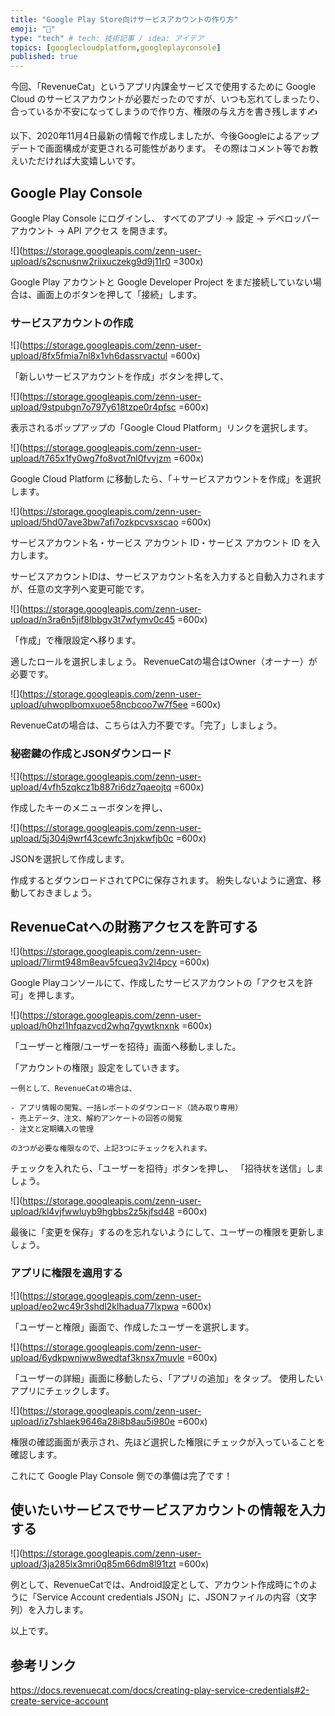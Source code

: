 ```yaml
---
title: "Google Play Store向けサービスアカウントの作り方"
emoji: "🤖"
type: "tech" # tech: 技術記事 / idea: アイデア
topics: [googlecloudplatform,googleplayconsole]
published: true
---
```


今回、「RevenueCat」というアプリ内課金サービスで使用するために Google Cloud のサービスアカウントが必要だったのですが、いつも忘れてしまったり、合っているか不安になってしまうので作り方、権限の与え方を書き残します✍️

以下、2020年11月4日最新の情報で作成しましたが、今後Googleによるアップデートで画面構成が変更される可能性があります。
その際はコメント等でお教えいただければ大変嬉しいです。

## Google Play Console
Google Play Console にログインし、
すべてのアプリ → 設定 → デベロッパーアカウント → API アクセス を開きます。

![](https://storage.googleapis.com/zenn-user-upload/s2scnusnw2riixuczekg9d9j11r0 =300x)

Google Play アカウントと Google Developer Project をまだ接続していない場合は、画面上のボタンを押して「接続」します。

### サービスアカウントの作成
![](https://storage.googleapis.com/zenn-user-upload/8fx5fmia7nl8x1vh6dassrvactul =600x)

「新しいサービスアカウントを作成」ボタンを押して、

![](https://storage.googleapis.com/zenn-user-upload/9stpubgn7o797y618tzpe0r4pfsc =600x)

表示されるポップアップの「Google Cloud Platform」リンクを選択します。

![](https://storage.googleapis.com/zenn-user-upload/t765x1fy0wg7fo8vot7nl0fvvjzm =600x)

Google Cloud Platform に移動したら、「＋サービスアカウントを作成」を選択します。

![](https://storage.googleapis.com/zenn-user-upload/5hd07ave3bw7afi7ozkpcvsxscao =600x)

サービスアカウント名・サービス アカウント ID・サービス アカウント ID を入力します。

サービスアカウントIDは、サービスアカウント名を入力すると自動入力されますが、任意の文字列へ変更可能です。

![](https://storage.googleapis.com/zenn-user-upload/n3ra6n5jif8lbbgv3t7wfymv0c45 =600x)

「作成」で権限設定へ移ります。

適したロールを選択しましょう。
RevenueCatの場合はOwner（オーナー）が必要です。

![](https://storage.googleapis.com/zenn-user-upload/uhwoplbomxuoe58ncbcoo7w7f5ee =600x)

RevenueCatの場合は、こちらは入力不要です。「完了」しましょう。

### 秘密鍵の作成とJSONダウンロード
![](https://storage.googleapis.com/zenn-user-upload/4vfh5zqkcz1b887ri6dz7qaeojtq =600x)

作成したキーのメニューボタンを押し、

![](https://storage.googleapis.com/zenn-user-upload/5j304j9wrf43cewfc3njxkwfjb0c =600x)

JSONを選択して作成します。

作成するとダウンロードされてPCに保存されます。
紛失しないように適宜、移動しておきましょう。

## RevenueCatへの財務アクセスを許可する
![](https://storage.googleapis.com/zenn-user-upload/7lirmt948m8eav5fcueq3v2l4pcy =600x)

Google Playコンソールにて、作成したサービスアカウントの「アクセスを許可」を押します。

![](https://storage.googleapis.com/zenn-user-upload/h0hzl1hfqazvcd2whq7gywtknxnk =600x)

「ユーザーと権限/ユーザーを招待」画面へ移動しました。

「アカウントの権限」設定をしていきます。

```
一例として、RevenueCatの場合は、

- アプリ情報の閲覧、一括レポートのダウンロード（読み取り専用）
- 売上データ、注文、解約アンケートの回答の閲覧
- 注文と定期購入の管理

の3つが必要な権限なので、上記3つにチェックを入れます。
```

チェックを入れたら、「ユーザーを招待」ボタンを押し、
「招待状を送信」しましょう。

![](https://storage.googleapis.com/zenn-user-upload/kl4vjfwwluyb9hgbbs2z5kjfsd48 =600x)

最後に「変更を保存」するのを忘れないようにして、ユーザーの権限を更新しましょう。

### アプリに権限を適用する
![](https://storage.googleapis.com/zenn-user-upload/eo2wc49r3shdl2klhadua77lxpwa =600x)

「ユーザーと権限」画面で、作成したユーザーを選択します。

![](https://storage.googleapis.com/zenn-user-upload/6ydkpwnjww8wedtaf3knsx7muvle =600x)

「ユーザーの詳細」画面に移動したら、「アプリの追加」をタップ。
使用したいアプリにチェックします。

![](https://storage.googleapis.com/zenn-user-upload/iz7shlaek9646a28i8b8au5i980e =600x)

権限の確認画面が表示され、先ほど選択した権限にチェックが入っていることを確認します。

これにて Google Play Console 側での準備は完了です！

## 使いたいサービスでサービスアカウントの情報を入力する
![](https://storage.googleapis.com/zenn-user-upload/3ja285lx3mri0q85m66dm8l91tzt =600x)

例として、RevenueCatでは、Android設定として、アカウント作成時に↑のように「Service Account credentials JSON」に、JSONファイルの内容（文字列）を入力します。

以上です。

## 参考リンク
https://docs.revenuecat.com/docs/creating-play-service-credentials#2-create-service-account
